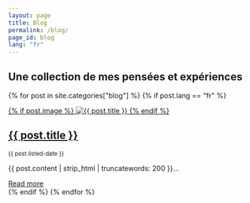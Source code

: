 ```yaml
---
layout: page
title: Blog
permalink: /blog/
page_id: blog
lang: "fr"
---
```


## Une collection de mes pensées et expériences

{% for post in site.categories["blog"] %}
{% if post.lang == "fr" %}
<div class="blog-post">
    <a href="{{ post.url }}">
        {% if post.image %}
            <img src="{{ post.image }}" alt="{{ post.title }}" class="blog-image" />
        {% endif %}
        <h2>{{ post.title }}</h2>
    </a>
        <small>{{ post.listed-date }}</small>
    <!-- Pull out the first 200 words of the content -->
    <p>{{ post.content | strip_html | truncatewords: 200 }}...</p>
    <a href="{{ post.url }}" class="read-more">Read more</a>
</div>
{% endif %}
{% endfor %}
    